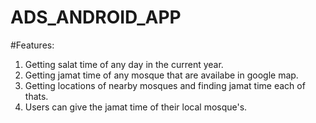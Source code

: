 # ADS_ANDROID_APP

#Features:
1. Getting salat time of any day in the current year.
2. Getting jamat time of any mosque that are availabe in google map.
3. Getting locations of nearby mosques and finding jamat time each of thats.
4. Users can give the jamat time of their local mosque's.
